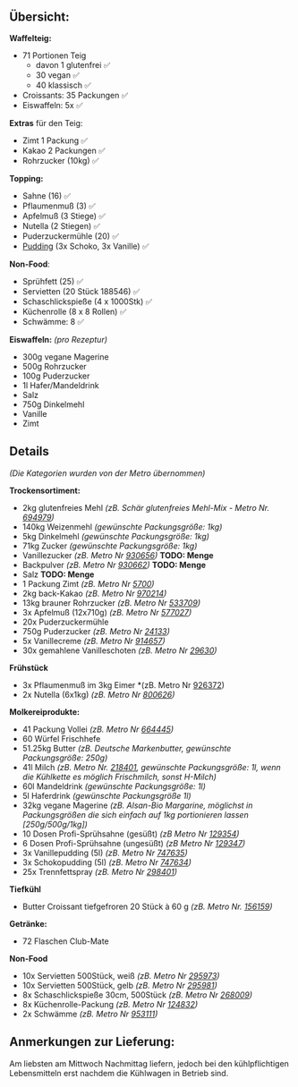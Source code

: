<span style="background: url(https://files.l3d.ch/hidden/rainbow.gif); background-size: cover; background-position: center; font-weight: bold; font-size: 142%; -webkit-background-clip: text; -webkit-text-fill-color: transparent;" >GPN22-Einkaufszettel</span>
=================================

## Übersicht:
**Waffelteig:**
+ 71 Portionen Teig
  * davon 1 glutenfrei :white_check_mark: 
  * 30 vegan :white_check_mark: 
  * 40 klassisch :white_check_mark: 
+ Croissants: 35 Packungen :white_check_mark:
+ Eiswaffeln: 5x :white_check_mark:

**Extras** für den Teig:
- Zimt 1 Packung :white_check_mark: 
- Kakao 2 Packungen :white_check_mark: 
- Rohrzucker (10kg) :white_check_mark: 

**Topping:**
  + Sahne (16) :white_check_mark:
  + Pflaumenmuß (3) :white_check_mark:
  + Apfelmuß (3 Stiege) :white_check_mark:
  + Nutella (2 Stiegen) :white_check_mark:
  + Puderzuckermühle (20) :white_check_mark:
  + [Pudding](https://produkte.metro.de/shop/pv/BTY-X152139/0034/0021/) (3x Schoko, 3x Vanille) :white_check_mark:

**Non-Food**:
  - Sprühfett (25) :white_check_mark:
  - Servietten (20 Stück 188546) :white_check_mark:
  - Schaschlickspieße (4 x 1000Stk) :white_check_mark:
  - Küchenrolle (8 x 8 Rollen) :white_check_mark:
  - Schwämme: 8 :white_check_mark:

**Eiswaffeln:** *(pro Rezeptur)*
+ 300g vegane Magerine
+ 500g Rohrzucker
+ 100g Puderzucker
+ 1l Hafer/Mandeldrink
+ Salz
+ 750g Dinkelmehl
+ Vanille
+ Zimt


## Details
*(Die Kategorien wurden von der Metro übernommen)*

**Trockensortiment:**
* 2kg glutenfreies Mehl *(zB. Schär glutenfreies Mehl-Mix - Metro Nr. [694979](https://produkte.metro.de/shop/pv/BTY-X81625/0032/0021/Sch%C3%A4r-Mehl-frei-von-Milch-und-Eiern-glutenfrei-laktosefrei-1-x-1-kg-Faltschachtel))*
* 140kg Weizenmehl *(gewünschte Packungsgröße: 1kg)*
* 5kg Dinkelmehl  *(gewünschte Packungsgröße: 1kg)*
* 71kg Zucker *(gewünschte Packungsgröße: 1kg)* 
* Vanillezucker *(zB. Metro Nr [930656](https://produkte.metro.de/shop/pv/BTY-X313259/0032/0021/aro-Vanillin-Zucker-1-00-kg-Packung))* **TODO: Menge**
* Backpulver *(zB. Metro Nr [930662](https://produkte.metro.de/shop/pv/BTY-X313261/0032/0021/aro-Backpulver-1-00-kg-Packung))* **TODO: Menge**
* Salz **TODO: Menge**
* 1 Packung Zimt *(zB. Metro Nr [5700](https://produkte.metro.de/shop/pv/BTY-X615286/0032/0021/FUCHS-Zimt-gemahlen-1-kg-Beutel))*
* 2kg back-Kakao *(zB. Metro Nr [970214](https://produkte.metro.de/shop/pv/BTY-X346879/0032/0021/Van-Houten-Kakaopulver-1-x-1-kg-Beutel))*
* 13kg brauner Rohrzucker *(zB. Metro Nr [533709](https://produkte.metro.de/shop/pv/BTY-X18141/0032/0022/))*
* 3x Apfelmuß (12x710g) *(zB. Metro Nr [577027](https://produkte.metro.de/shop/pv/BTY-X715836/0032/0022/))*
* 20x Puderzuckermühle
* 750g Puderzucker *(zB. Metro Nr [24133](https://produkte.metro.de/shop/pv/BTY-X24175/0032/0021/Sweet-Family-Puderzucker-250-g-Packung))*
* 5x Vanillecreme *(zB. Metro Nr [914657](https://produkte.metro.de/shop/pv/BTY-X301664/0032/0021/Pickerd-Dekor-Gourmet-Vanille-Paste-50-g-Packung))*
* 30x gemahlene Vanilleschoten *(zB. Metro Nr [29630](https://produkte.metro.de/shop/pv/BTY-X29672/0032/0021/Pickerd-Dekor-Vanila-skandinavische-Vanille-Spezialit%C3%A4t-mit-gemahlenen-Vanilleschoten-100-g-Dose))*

**Frühstück**
+ 3x Pflaumenmuß im 3kg Eimer *(zB. Metro Nr [926372](https://produkte.metro.de/shop/pv/BTY-X308358/0034/0021/aro-Pflaumenmus-fein-gew%C3%BCrzt-3-kg-Eimer))
+ 2x Nutella (6x1kg) *(zB. Metro Nr [800626](https://produkte.metro.de/shop/pv/BTY-X904076/0032/0024/))*

**Molkereiprodukte:**
* 41 Packung Vollei *(zB. Metro Nr [664445](https://produkte.metro.de/shop/pv/BTY-X487480/0032/0022/))*
* 60 Würfel Frischhefe
* 51.25kg Butter *(zB. Deutsche Markenbutter, gewünschte Packungsgröße: 250g)*
* 41l Milch *(zB. Metro Nr. [218401](https://produkte.metro.de/shop/pv/BTY-X702948/0032/0021/), gewünschte Packungsgröße: 1l, wenn die Kühlkette es möglich Frischmilch, sonst H-Milch)*
* 60l Mandeldrink *(gewünschte Packungsgröße: 1l)*
* 5l Haferdrink *(gewünschte Packungsgröße 1l)*
* 32kg vegane Magerine *(zB. Alsan-Bio Margarine, möglichst in Packungsgrößen die sich einfach auf 1kg portionieren lassen [250g/500g/1kg])*
* 10 Dosen Profi-Sprühsahne (gesüßt) *(zB Metro Nr [129354](https://produkte.metro.de/shop/pv/BTY-X858178/0032/0021/RIOBA-Spr%C3%BChsahne-ges%C3%BC%C3%9Ft-35-Fett-700-ml-Dose))*
* 6 Dosen  Profi-Sprühsahne (ungesüßt) *(zB Metro Nr [129347](https://produkte.metro.de/shop/pv/BTY-X233509/0032/0021/))*
* 3x Vanillepudding (5l) *(zB. Metro Nr [747635](https://produkte.metro.de/shop/pv/BTY-X152139/0034/0021/))*
* 3x Schokopudding (5l) *(zB. Metro Nr [747634](https://produkte.metro.de/shop/pv/BTY-X152139/0033/0021/))*
* 25x Trennfettspray *(zB. Metro Nr [298401](https://produkte.metro.de/shop/pv/BTY-X376798/0032/0021/Optima-Trennspray-reinpflanzlich-geschmacksneutral-500-ml-Dose))*

**Tiefkühl**
* Butter Croissant tiefgefroren 20 Stück à 60 g *(zB. Metro Nr. [156159](https://produkte.metro.de/shop/pv/BTY-X8194/0032/0021/METRO-Chef-Butter-Croissant-tiefgefroren-20-St%C3%BCck-%C3%A0-60-g-1-2-kg-Packung))*

**Getränke:**
* 72 Flaschen Club-Mate

**Non-Food**
* 10x Servietten 500Stück, weiß *(zB. Metro Nr [295973](https://produkte.metro.de/shop/pv/BTY-X445334/0032/0021/))*
* 10x Servietten 500Stück, gelb *(zB. Metro Nr [295981](https://produkte.metro.de/shop/pv/BTY-X445334/0035/0021/))*
* 8x Schaschlickspieße 30cm, 500Stück *(zB. Metro Nr [268009](https://produkte.metro.de/shop/pv/BTY-X440451/0032/0021/PAPSTAR-pure-Schaschlikspie%C3%9Fe-Holz-30-cm-500-St%C3%BCck))*
* 8x Küchenrolle-Packung *(zB. Metro Nr [124832](https://produkte.metro.de/shop/pv/BTY-X432675/0032/0021/aro-K%C3%BCchenrollen-3-lagig-8-Rollen-%C3%A0-64-Blatt))*
* 2x Schwämme *(zB. Metro Nr [953111](https://produkte.metro.de/shop/pv/BTY-X331566/0032/0021/))*

## Anmerkungen zur Lieferung:
Am liebsten am Mittwoch Nachmittag liefern, jedoch bei den kühlpflichtigen Lebensmitteln erst nachdem die Kühlwagen in Betrieb sind.